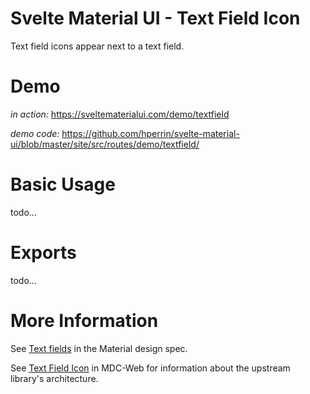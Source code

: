 # Svelte Material UI - Text Field Icon

Text field icons appear next to a text field.

# Demo

_in action:_ https://sveltematerialui.com/demo/textfield

_demo code:_ https://github.com/hperrin/svelte-material-ui/blob/master/site/src/routes/demo/textfield/

# Basic Usage

todo...

# Exports

todo...

# More Information

See [Text fields](https://material.io/components/text-fields) in the Material design spec.

See [Text Field Icon](https://github.com/material-components/material-components-web/tree/v10.0.0/packages/mdc-textfield/icon) in MDC-Web for information about the upstream library's architecture.
